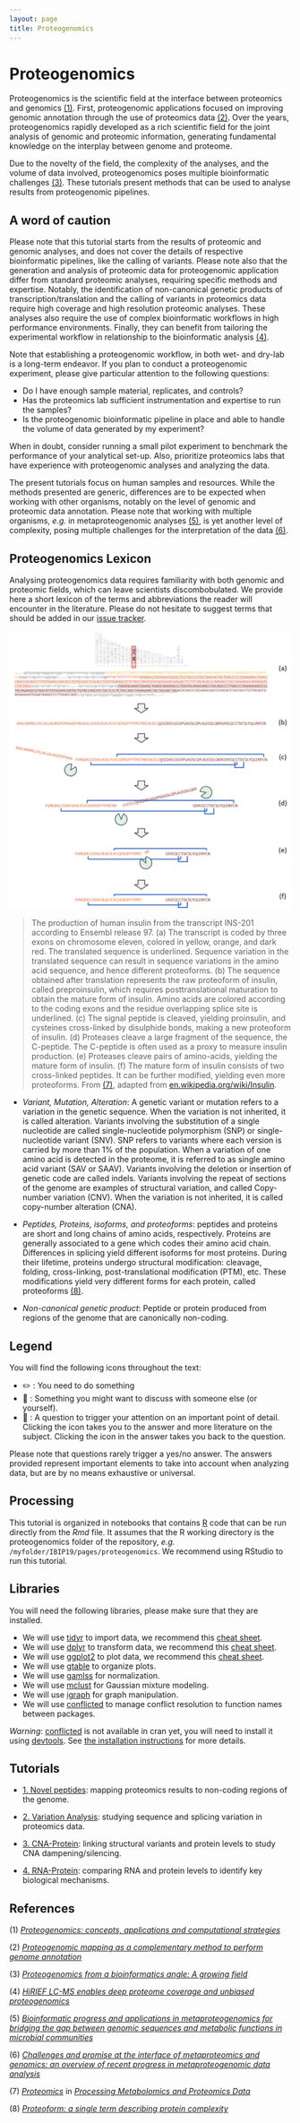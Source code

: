 ```yaml
---
layout: page
title: Proteogenomics
---
```


# Proteogenomics

Proteogenomics is the scientific field at the interface between proteomics and genomics [(1)](#references). First, proteogenomic applications focused on improving genomic annotation through the use of proteomics data [(2)](#references). Over the years, proteogenomics rapidly developed as a rich scientific field for the joint analysis of genomic and proteomic information, generating fundamental knowledge on the interplay between genome and proteome.

Due to the novelty of the field, the complexity of the analyses, and the volume of data involved, proteogenomics poses multiple bioinformatic challenges [(3)](#references). These tutorials present methods that can be used to analyse results from proteogenomic pipelines. 

## A word of caution

Please note that this tutorial starts from the results of proteomic and genomic analyses, and does not cover the details of respective bioinformatic pipelines, like the calling of variants. Please note also that the generation and analysis of proteomic data for proteogenomic application differ from standard proteomic analyses, requiring specific methods and expertise. Notably, the identification of non-canonical genetic products of transcription/translation and the calling of variants in proteomics data require high coverage and high resolution proteomic analyses. These analyses also require the use of complex bioinformatic workflows in high performance environments. Finally, they can benefit from tailoring the experimental workflow in relationship to the bioinformatic analysis [(4)](#references).

Note that establishing a proteogenomic workflow, in both wet- and dry-lab is a long-term endeavor. If you plan to conduct a proteogenomic experiment, please give particular attention to the following questions:
- Do I have enough sample material, replicates, and controls?
- Has the proteomics lab sufficient instrumentation and expertise to run the samples?
- Is the proteogenomic bioinformatic pipeline in place and able to handle the volume of data generated by my experiment?

When in doubt, consider running a small pilot experiment to benchmark the performance of your analytical set-up. Also, prioritize proteomics labs that have experience with proteogenomic analyses and analyzing the data.

The present tutorials focus on human samples and resources. While the methods presented are generic, differences are to be expected when working with other organisms, notably on the level of genomic and proteomic data annotation. Please note that working with multiple organisms, _e.g._ in metaproteogenomic analyses [(5)](#references), is yet another level of complexity, posing multiple challenges for the interpretation of the data [(6)](#references).

## Proteogenomics Lexicon

Analysing proteogenomics data requires familiarity with both genomic and proteomic fields, which can leave scientists discombobulated. We provide here a short lexicon of the terms and abbreviations the reader will encounter in the literature. Please do not hesitate to suggest terms that should be added in our [issue tracker](https://github.com/GTPB/IBIP19/issues).

![From_Genes_To_Proteoforms](proteogenomics/resources/images/Insulin.png?raw=true "Insulin from gene to proteoforms")

> The production of human insulin from the transcript INS-201 according to Ensembl release 97. (a) The transcript is coded by three exons on chromosome eleven, colored in yellow, orange, and dark red. The translated sequence is underlined. Sequence variation in the translated sequence can result in sequence variations in the amino acid sequence, and hence different proteoforms. (b) The sequence obtained after translation represents the raw proteoform of insulin, called preproinsulin, which requires posttranslational maturation to obtain the mature form of insulin. Amino acids are colored according to the coding exons and the residue overlapping splice site is underlined. (c) The signal peptide is cleaved, yielding proinsulin, and cysteines cross-linked by disulphide bonds, making a new proteoform of insulin. (d) Proteases cleave a large fragment of the sequence, the C-peptide. The C-peptide is often used as a proxy to measure insulin production. (e) Proteases cleave pairs of amino-acids, yielding the mature form of insulin. (f) The mature form of insulin consists of two cross-linked peptides. It can be further modified, yielding even more proteoforms. From [(7)](#references), adapted from [en.wikipedia.org/wiki/Insulin](https://en.wikipedia.org/wiki/Insulin#/media/File:Insulin_path.svg).

- _Variant, Mutation, Alteration_: A genetic variant or mutation refers to a variation in the genetic sequence. When the variation is not inherited, it is called alteration. Variants involving the substitution of a single nucleotide are called single-nucleotide polymorphism (SNP) or single-nucleotide variant (SNV). SNP refers to variants where each version is carried by more than 1% of the population. When a variation of one amino acid is detected in the proteome, it is referred to as single amino acid variant (SAV or SAAV). Variants involving the deletion or insertion of genetic code are called indels. Variants involving the repeat of sections of the genome are examples of structural variation, and called Copy-number variation (CNV). When the variation is not inherited, it is called copy-number alteration (CNA).

- _Peptides, Proteins, isoforms, and proteoforms_: peptides and proteins are short and long chains of amino acids, respectively. Proteins are generally associated to a gene which codes their amino acid chain. Differences in splicing yield different isoforms for most proteins. During their lifetime, proteins undergo structural modification: cleavage, folding, cross-linking, post-translational modification (PTM), etc. These modifications yield very different forms for each protein, called proteoforms [(8)](#references).

- _Non-canonical genetic product_: Peptide or protein produced from regions of the genome that are canonically non-coding.

## Legend

You will find the following icons throughout the text:

* :pencil2: : You need to do something
* :speech_balloon: : Something you might want to discuss with someone else (or yourself).
* :thought_balloon: : A question to trigger your attention on an important point of detail. Clicking the icon takes you to the answer and more literature on the subject. Clicking the icon in the answer takes you back to the question.

Please note that questions rarely trigger a yes/no answer. The answers provided represent important elements to take into account when analyzing data, but are by no means exhaustive or universal.


## Processing

This tutorial is organized in notebooks that contains [R](r-project.org) code that can be run directly from the _Rmd_ file. It assumes that the R working directory is the proteogenomics folder of the repository, _e.g._ `/myfolder/IBIP19/pages/proteogenomics`. We recommend using RStudio to run this tutorial.


## Libraries

You will need the following libraries, please make sure that they are installed.

- We will use [tidyr](tidyr.tidyverse.org) to import data, we recommend this [cheat sheet](https://github.com/rstudio/cheatsheets/blob/master/data-import.pdf).
- We will use [dplyr](dplyr.tidyverse.org) to transform data, we recommend this [cheat sheet](https://github.com/rstudio/cheatsheets/blob/master/data-transformation.pdf).
- We will use [ggplot2](ggplot2.tidyverse.org) to plot data, we recommend this [cheat sheet](https://github.com/rstudio/cheatsheets/blob/master/data-visualization-2.1.pdf).
- We will use [gtable](github.com/r-lib/gtable) to organize plots.
- We will use [gamlss](https://www.gamlss.com/) for normalization.
- We will use [mclust](https://mclust-org.github.io) for Gaussian mixture modeling.
- We will use [igraph](https://igraph.org) for graph manipulation.
- We will use [conflicted](https://github.com/r-lib/conflicted) to manage conflict resolution to function names between packages.

*Warning*: [conflicted](https://github.com/r-lib/conflicted) is not available in cran yet, you will need to install it using [devtools](https://devtools.r-lib.org/). See [the installation instructions](https://github.com/r-lib/conflicted#installation) for more details.

## Tutorials

- [1. Novel peptides](proteogenomics/novel_peptides.md): mapping proteomics results to non-coding regions of the genome.

- [2. Variation Analysis](proteogenomics/variation_analysis.md): studying sequence and splicing variation in proteomics data.

- [3. CNA-Protein](proteogenomics/cna-protein.md): linking structural variants and protein levels to study CNA dampening/silencing.

- [4. RNA-Protein](proteogenomics/rna-protein.md): comparing RNA and protein levels to identify key biological mechanisms.


## References

(1) [_Proteogenomics: concepts, applications and computational strategies_](https://www.ncbi.nlm.nih.gov/pubmed/25357241)

(2) [_Proteogenomic mapping as a complementary method to perform genome annotation_](https://www.ncbi.nlm.nih.gov/pubmed/14730672)

(3) [_Proteogenomics from a bioinformatics angle: A growing field_](https://www.ncbi.nlm.nih.gov/pubmed/26670565)

(4) [_HiRIEF LC-MS enables deep proteome coverage and unbiased proteogenomics_](https://www.ncbi.nlm.nih.gov/pubmed/24240322)

(5) [_Bioinformatic progress and applications in metaproteogenomics for bridging the gap between genomic sequences and metabolic functions in microbial communities_](https://www.ncbi.nlm.nih.gov/pubmed/23625762)

(6) [_Challenges and promise at the interface of metaproteomics and genomics: an overview of recent progress in metaproteogenomic data analysis_](https://www.ncbi.nlm.nih.gov/pubmed/31002542)

(7) [_Proteomics_](rcs.org) in [_Processing Metabolomics and Proteomics Data_](rcs.org)

(8) [_Proteoform: a single term describing protein complexity_](https://www.ncbi.nlm.nih.gov/pubmed/23443629)
